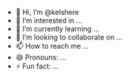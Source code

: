 - 👋 Hi, I’m @kelshere
- 👀 I’m interested in ...
- 🌱 I’m currently learning ...
- 💞️ I’m looking to collaborate on ...
- 📫 How to reach me ...
- 😄 Pronouns: ...
- ⚡ Fun fact: ...

<!---
kelshere/kelshere is a ✨ special ✨ repository because its `README.md` (this file) appears on your GitHub profile.
You can click the Preview link to take a look at your changes.
--->
